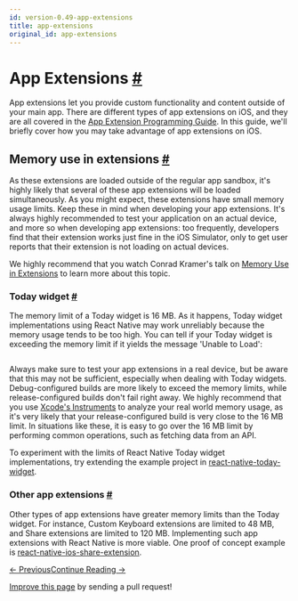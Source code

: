 ```yaml
---
id: version-0.49-app-extensions
title: app-extensions
original_id: app-extensions
---
```

<a id="content"></a><h1><a class="anchor" name="app-extensions"></a>App Extensions <a class="hash-link" href="docs/app-extensions.html#app-extensions">#</a></h1><div><p>App extensions let you provide custom functionality and content outside of your main app. There are different types of app extensions on iOS, and they are all covered in the <a href="https://developer.apple.com/library/content/documentation/General/Conceptual/ExtensibilityPG/index.html#//apple_ref/doc/uid/TP40014214-CH20-SW1" target="_blank">App Extension Programming Guide</a>. In this guide, we'll briefly cover how you may take advantage of app extensions on iOS.</p><h2><a class="anchor" name="memory-use-in-extensions"></a>Memory use in extensions <a class="hash-link" href="docs/app-extensions.html#memory-use-in-extensions">#</a></h2><p>As these extensions are loaded outside of the regular app sandbox, it's highly likely that several of these app extensions will be loaded simultaneously. As you might expect, these extensions have small memory usage limits. Keep these in mind when developing your app extensions. It's always highly recommended to test your application on an actual device, and more so when developing app extensions: too frequently, developers find that their extension works just fine in the iOS Simulator, only to get user reports that their extension is not loading on actual devices.</p><p>We highly recommend that you watch Conrad Kramer's talk on <a href="https://cocoaheads.tv/memory-use-in-extensions-by-conrad-kramer/" target="_blank">Memory Use in Extensions</a> to learn more about this topic.</p><h3><a class="anchor" name="today-widget"></a>Today widget <a class="hash-link" href="docs/app-extensions.html#today-widget">#</a></h3><p>The memory limit of a Today widget is 16 MB. As it happens, Today widget implementations using React Native may work unreliably because the memory usage tends to be too high. You can tell if your Today widget is exceeding the memory limit if it yields the message 'Unable to Load':</p><p><img src="img/TodayWidgetUnableToLoad.jpg" alt=""></p><p>Always make sure to test your app extensions in a real device, but be aware that this may not be sufficient, especially when dealing with Today widgets. Debug-configured builds are more likely to exceed the memory limits, while release-configured builds don't fail right away. We highly recommend that you use <a href="https://developer.apple.com/library/content/documentation/DeveloperTools/Conceptual/InstrumentsUserGuide/index.html" target="_blank">Xcode's Instruments</a> to analyze your real world memory usage, as it's very likely that your release-configured build is very close to the 16 MB limit. In situations like these, it is easy to go over the 16 MB limit by performing common operations, such as fetching data from an API.</p><p>To experiment with the limits of React Native Today widget implementations, try extending the example project in <a href="https://github.com/matejkriz/react-native-today-widget/" target="_blank">react-native-today-widget</a>.</p><h3><a class="anchor" name="other-app-extensions"></a>Other app extensions <a class="hash-link" href="docs/app-extensions.html#other-app-extensions">#</a></h3><p>Other types of app extensions have greater memory limits than the Today widget. For instance, Custom Keyboard extensions are limited to 48 MB, and Share extensions are limited to 120 MB. Implementing such app extensions with React Native is more viable. One proof of concept example is <a href="https://github.com/andrewsardone/react-native-ios-share-extension" target="_blank">react-native-ios-share-extension</a>.</p></div><div class="docs-prevnext"><a class="docs-prev btn" href="docs/building-for-apple-tv.html#content">← Previous</a><a class="docs-next btn" href="docs/native-modules-android.html#content">Continue Reading →</a></div><p class="edit-page-block"><a target="_blank" href="https://github.com/facebook/react-native/blob/master/docs/TodayWidget.md">Improve this page</a> by sending a pull request!</p>